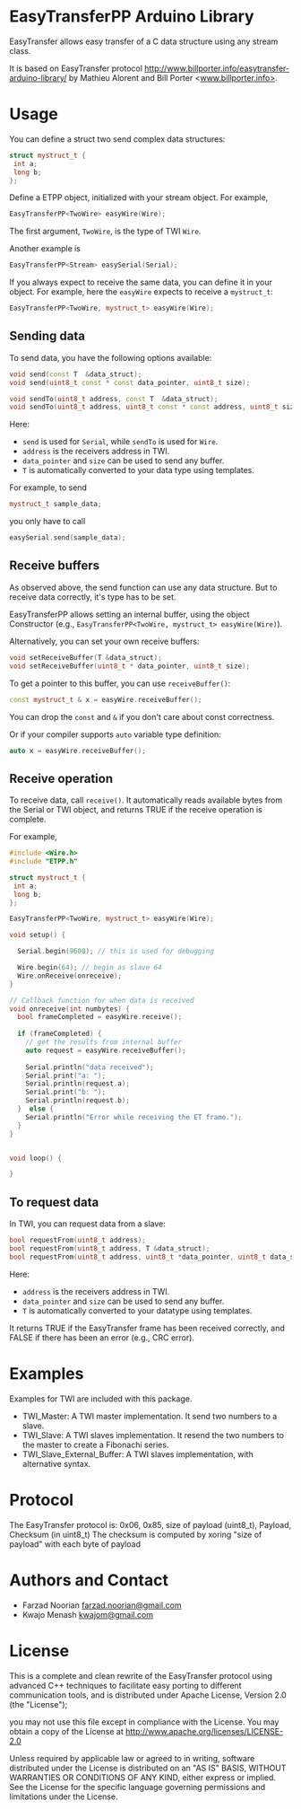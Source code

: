 EasyTransferPP Arduino Library
==============================

EasyTransfer allows easy transfer of a C data structure using any stream class.

It is based on EasyTransfer protocol 
<http://www.billporter.info/easytransfer-arduino-library/>
by Mathieu Alorent and Bill Porter <www.billporter.info>.

Usage
=====

You can define a struct two send complex data structures:
```cpp
struct mystruct_t {
 int a;
 long b;
};
```

Define a ETPP object, initialized with your stream object. For example,

```cpp
EasyTransferPP<TwoWire> easyWire(Wire);
```

The first argument, `TwoWire`, is the type of TWI `Wire`.

Another example is
```cpp
EasyTransferPP<Stream> easySerial(Serial);
```

If you always expect to receive the same data, you can define it in your object.
For example, here the `easyWire` expects to receive a `mystruct_t`:
```cpp
EasyTransferPP<TwoWire, mystruct_t> easyWire(Wire);
```

Sending data
------------

To send data, you have the following options available:
```cpp
void send(const T  &data_struct);
void send(uint8_t const * const data_pointer, uint8_t size);

void sendTo(uint8_t address, const T  &data_struct);
void sendTo(uint8_t address, uint8_t const * const address, uint8_t size) ;
```

Here:
- `send` is used for `Serial`, while `sendTo` is used for `Wire`.
- `address` is the receivers address in TWI.
- `data_pointer` and `size` can be used to send any buffer.
- `T` is automatically converted to your data type using templates.

For example, to send
```cpp
mystruct_t sample_data;
```
you only have to call
```cpp
easySerial.send(sample_data);
```

Receive buffers
---------------

As observed above, the send function can use any data structure.
But to receive data correctly, it's type has to be set.

EasyTransferPP allows setting an internal buffer, using the object Constructor (e.g., 
`EasyTransferPP<TwoWire, mystruct_t> easyWire(Wire)`).

Alternatively, you can set your own receive buffers:
```cpp
void setReceiveBuffer(T &data_struct);
void setReceiveBuffer(uint8_t * data_pointer, uint8_t size);
```

To get a pointer to this buffer, you can use `receiveBuffer()`:
```cpp
const mystruct_t & x = easyWire.receiveBuffer();
```
You can drop the `const` and `&` if you don't care about const correctness.

Or if your compiler supports `auto` variable type definition:
```cpp
auto x = easyWire.receiveBuffer();
```

Receive operation
-----------------

To receive data, call `receive()`. It automatically reads available bytes from
the Serial or TWI object, and returns TRUE if the receive operation is complete.

For example,
```cpp
#include <Wire.h>
#include "ETPP.h"

struct mystruct_t {
 int a;
 long b;
};

EasyTransferPP<TwoWire, mystruct_t> easyWire(Wire);

void setup() {

  Serial.begin(9600); // this is used for debugging

  Wire.begin(64); // begin as slave 64
  Wire.onReceive(onreceive);
}

// Callback function for when data is received
void onreceive(int numbytes) {
  bool frameCompleted = easyWire.receive();
  
  if (frameCompleted) {
    // get the results from internal buffer
    auto request = easyWire.receiveBuffer();
    
    Serial.println("data received");
    Serial.print("a: ");
    Serial.println(request.a);
    Serial.print("b: ");
    Serial.println(request.b);
  }  else {
    Serial.println("Error while receiving the ET frame.");
  }
}


void loop() {

}

```

To request data
---------------

In TWI, you can request data from a slave:

```cpp
bool requestFrom(uint8_t address);
bool requestFrom(uint8_t address, T &data_struct);
bool requestFrom(uint8_t address, uint8_t *data_pointer, uint8_t data_size);
```

Here:
- `address` is the receivers address in TWI.
- `data_pointer` and `size` can be used to send any buffer.
- `T` is automatically converted to your datatype using templates.

It returns TRUE if the EasyTransfer frame has been received correctly, and FALSE
if there has been an error (e.g., CRC error).

Examples
========

Examples for TWI are included with this package.

- TWI_Master: A TWI master implementation. It send two numbers to a slave.
- TWI_Slave: A TWI slaves implementation. It resend the two numbers to the master to create a Fibonachi series.
- TWI_Slave_External_Buffer: A TWI slaves implementation, with alternative syntax.

Protocol
========

The EasyTransfer protocol is:
   0x06, 0x85, size of payload (uint8_t), Payload, Checksum (in uint8_t)
 The checksum is computed by xoring "size of payload" with each byte of payload

Authors and Contact
===================

 - Farzad Noorian <farzad.noorian@gmail.com>
 - Kwajo Menash <kwajom@gmail.com>

License
=======

This is a complete and clean rewrite of the EasyTransfer protocol
using advanced C++ techniques to facilitate easy porting to different
communication tools, and is distributed under
Apache License, Version 2.0 (the "License");

you may not use this file except in compliance with the License.
You may obtain a copy of the License at
http://www.apache.org/licenses/LICENSE-2.0
 
Unless required by applicable law or agreed to in writing, software
distributed under the License is distributed on an "AS IS" BASIS,
WITHOUT WARRANTIES OR CONDITIONS OF ANY KIND, either express or implied.
See the License for the specific language governing permissions and
limitations under the License. 

